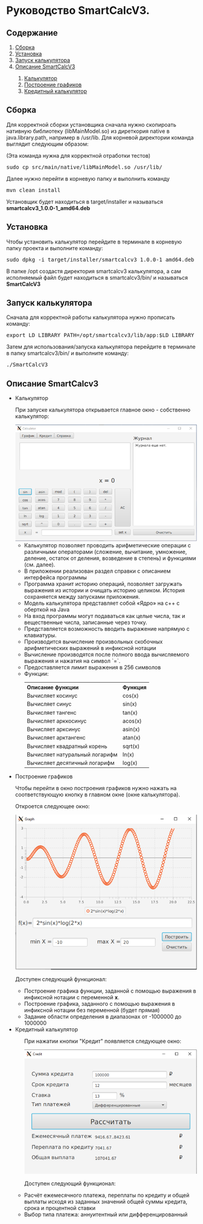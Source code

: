 <!DOCTYPE html>
<html>

<body>
    <h1>Руководство SmartCalcV3.</h1>
    <h2>Содержание</h2>
    <ol>
        <li><a name="5" href="#5-1">Сборка</a></li>
        <li><a name="1" href="#1-1">Установка</a></li>
        <li><a name="2" href="#2-2">Запуск калькулятора</a></li>
        <li><a name="4" href="#4-4">Описание SmartCalcV3</a>
            <div class="description">
                <ol>
                    <li><a name="4.1" href="#4-4-1">Калькулятор</a></li>
                    <li><a name="4.2" href="#4-4-2">Построение графиков</a></li>
                    <li><a name="4.3" href="#4-4-3">Кредитный калькулятор</a></li>
                </ol>
            </div>
        </li>
    </ol>
    <h2><a name="5-1"></a>Сборка</h2>
    <p>Для корректной сборки установщика сначала нужно скопироать нативную библиотеку (libMainModel.so) из диреткория native в java.library.path, например в /usr/lib. Для корневой директории команда выглядит следующим образом:</p>
    <p>(Эта команда нужна для корректной отработки тестов)</p>
    <pre>sudo cp src/main/native/libMainModel.so /usr/lib/</pre>
    <p>Далее нужно перейти в корневую папку и выполнить команду<p>
    <pre>mvn clean install</pre>
    <p>Установщик будет находиться в target/installer и называться <b>smartcalcv3_1.0.0-1_amd64.deb</b></p>
    <h2><a name="1-1"></a>Установка</h2>
    <p>Чтобы установить калькулятор перейдите в терминале в корневую папку проекта и выполните команду:</p>
    <pre>sudo dpkg -i target/installer/smartcalcv3_1.0.0-1_amd64.deb</pre>
    <p>В папке /opt создастя директория smartcalcv3 калькулятора, а сам исполняемый файл будет находиться в smartcalcv3/bin/ и называться <b>SmartCalcV3</b></p>
    <h2><a name="2-2"></a>Запуск калькулятора</h2>
    <p>Сначала для корректной работы калькулятора нужно прописать команду:</p>
    <pre>export LD_LIBRARY_PATH=/opt/smartcalcv3/lib/app:$LD_LIBRARY_PATH</pre>
    <p>Затем для использования/запуска калькулятора перейдите в терминале в папку smartcalcv3/bin/ и выполните команду:</p>
    <pre>./SmartCalcV3</pre>
    <h2><a name="4-4"></a>Описание SmartCalcv3</h2>
    <ul>
        <li><a name="4-4-1"></a>Калькулятор
            <p>При запуске калькулятора открывается главное окно - собственно калькулятор:</p>
            <img src="images/calc.png">
            <ul>
                <li>Калькулятор позволяет проводить арифметические операции с различными операторами (сложение,
                    вычитание, умножение, деление, остаток от деления, возведение в степень) и функциями (см. далее).
                </li>
                <li>В приложении реализован раздел справки с описанием интерфейса программы</li>
                <li>Программа хранит историю операций, позволяет загружать выражения из истории и очищать историю целиком. История  сохраняется между запусками приложения.</li>
                <li>Модель калькулятора представляет собой «Ядро» на с++ с оберткой на Java</li>
                <li>На вход программы могут подаваться как целые числа, так и вещественные числа, записанные через
                    точку.</li>
                <li>Представляется возможность вводить выражение напрямую с клавиатуры.</li>
                <li>Производится вычисление произвольных скобочных арифметических выражений в инфиксной нотации
                </li>
                <li>Вычисление производятся после полного ввода вычисляемого выражения и нажатия на символ `=`.</li>
                <li>Предоставляется лимит выражения в 256 символов</li>
                <li>Функции:
                    <table>
                        <tr>
                            <th>Описание функции</th>
                            <th>Функция</th>
                        </tr>
                        <tr>
                            <td>Вычисляет косинус </td>
                            <td>cos(x)</td>
                        </tr>
                        <tr>
                            <td>Вычисляет синус </td>
                            <td>sin(x)</td>
                        </tr>
                        <tr>
                            <td>Вычисляет тангенс </td>
                            <td>tan(x)</td>
                        </tr>
                        <tr>
                            <td>Вычисляет арккосинус </td>
                            <td>acos(x)</td>
                        </tr>
                        <tr>
                            <td>Вычисляет арксинус </td>
                            <td>asin(x)</td>
                        </tr>
                        <tr>
                            <td>Вычисляет арктангенс </td>
                            <td>atan(x)</td>
                        </tr>
                        <tr>
                            <td>Вычисляет квадратный корень </td>
                            <td>sqrt(x)</td>
                        </tr>
                        <tr>
                            <td>Вычисляет натуральный логарифм </td>
                            <td>ln(x)</td>
                        </tr>
                        <tr>
                            <td>Вычисляет десятичный логарифм </td>
                            <td>log(x)</td>
                        </tr>
                    </table>
                </li>
            </ul>
        </li>
        <li><a name="4-4-2"></a>Построение графиков
            <p>Чтобы перейти в окно построения графиков нужно нажать на соответствующую кнопку в главном окне (окне калькулятора).</p>  <p>Откроется следующее окно:</p>
            <img src="images/plot.png">
            <p>Доступен следующий функционал:</p>
            <ul>
                <li>Построение графика функции, заданной с помощью выражения в инфиксной нотации с переменной <b>x</b>.
                </li>
                <li> Построение графика, заданного с помощью выражения в инфиксной нотации без переменной (будет прямая)</li>
                <li>Задание области определения в диапазонах от -1000000 до 1000000</li>
            </ul>
        </li>
        <li><a name="4-4-3"></a>Кредитный калькулятор
            <ul>
                <p>При нажатии кнопки "Кредит" появляется следующее окно:</p>
                <img src="images/credit.png">
                <p>Доступен следующий функционал:</p>
                <li>Расчёт ежемесячного платежа, переплаты по кредиту и общей выплаты исходя из заданных значений общей
                    суммы кредита, срока и процентной ставки</li>
                <li>Выбор типа платежа: аннуитентный или дифференцированный</li>
            </ul>
        </li>
    </ul>
</body>

</html>